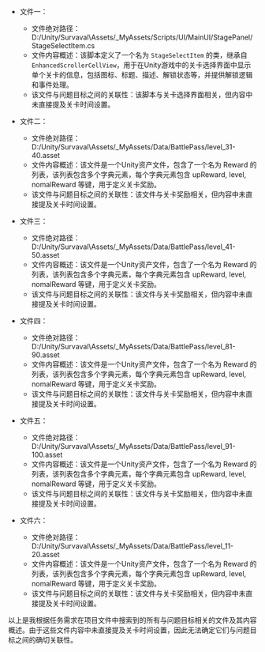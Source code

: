 * 文件一：
    * 文件绝对路径：D:/Unity/Survaval\Assets/_MyAssets/Scripts/UI/MainUI/StagePanel/StageSelectItem.cs
    * 文件内容概述：该脚本定义了一个名为 `StageSelectItem` 的类，继承自 `EnhancedScrollerCellView`，用于在Unity游戏中的关卡选择界面中显示单个关卡的信息，包括图标、标题、描述、解锁状态等，并提供解锁逻辑和事件处理。
    * 该文件与问题目标之间的关联性：该脚本与关卡选择界面相关，但内容中未直接提及关卡时间设置。

* 文件二：
    * 文件绝对路径：D:/Unity/Survaval\Assets/_MyAssets/Data/BattlePass/level_31-40.asset
    * 文件内容概述：该文件是一个Unity资产文件，包含了一个名为 Reward 的列表，该列表包含多个字典元素，每个字典元素包含 upReward, level, nomalReward 等键，用于定义关卡奖励。
    * 该文件与问题目标之间的关联性：该文件与关卡奖励相关，但内容中未直接提及关卡时间设置。

* 文件三：
    * 文件绝对路径：D:/Unity/Survaval\Assets/_MyAssets/Data/BattlePass/level_41-50.asset
    * 文件内容概述：该文件是一个Unity资产文件，包含了一个名为 Reward 的列表，该列表包含多个字典元素，每个字典元素包含 upReward, level, nomalReward 等键，用于定义关卡奖励。
    * 该文件与问题目标之间的关联性：该文件与关卡奖励相关，但内容中未直接提及关卡时间设置。

* 文件四：
    * 文件绝对路径：D:/Unity/Survaval\Assets/_MyAssets/Data/BattlePass/level_81-90.asset
    * 文件内容概述：该文件是一个Unity资产文件，包含了一个名为 Reward 的列表，该列表包含多个字典元素，每个字典元素包含 upReward, level, nomalReward 等键，用于定义关卡奖励。
    * 该文件与问题目标之间的关联性：该文件与关卡奖励相关，但内容中未直接提及关卡时间设置。

* 文件五：
    * 文件绝对路径：D:/Unity/Survaval\Assets/_MyAssets/Data/BattlePass/level_91-100.asset
    * 文件内容概述：该文件是一个Unity资产文件，包含了一个名为 Reward 的列表，该列表包含多个字典元素，每个字典元素包含 upReward, level, nomalReward 等键，用于定义关卡奖励。
    * 该文件与问题目标之间的关联性：该文件与关卡奖励相关，但内容中未直接提及关卡时间设置。

* 文件六：
    * 文件绝对路径：D:/Unity/Survaval\Assets/_MyAssets/Data/BattlePass/level_11-20.asset
    * 文件内容概述：该文件是一个Unity资产文件，包含了一个名为 Reward 的列表，该列表包含多个字典元素，每个字典元素包含 upReward, level, nomalReward 等键，用于定义关卡奖励。
    * 该文件与问题目标之间的关联性：该文件与关卡奖励相关，但内容中未直接提及关卡时间设置。

以上是我根据任务需求在项目文件中搜索到的所有与问题目标相关的文件及其内容概述。由于这些文件内容中未直接提及关卡时间设置，因此无法确定它们与问题目标之间的确切关联性。
